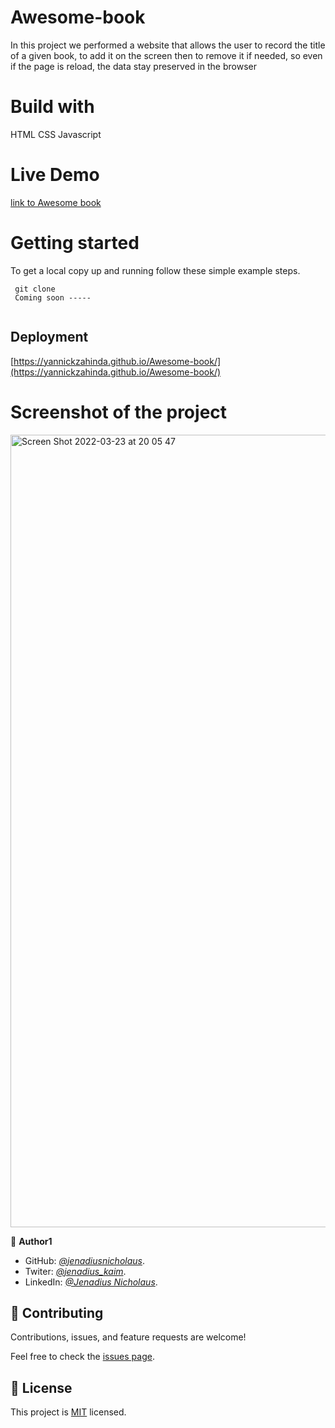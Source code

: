 # Awesome-book
In this project we performed a website that allows the user to record the title of a given book, to add it on the screen then to remove it if needed, so even if the page is reload, the data stay preserved in the browser

# Build with

HTML CSS Javascript

# Live Demo

[link to Awesome book]()


# Getting started

To get a local copy up and running follow these simple example steps.

```
 git clone 
 Coming soon -----
 

```

## Deployment 

[https://yannickzahinda.github.io/Awesome-book/](https://yannickzahinda.github.io/Awesome-book/)

# Screenshot of the project

<img width="1268" alt="Screen Shot 2022-03-23 at 20 05 47" src="https://user-images.githubusercontent.com/91213045/159766717-0a157ee1-f5fd-4cc6-99e4-8ea13889aea7.png">


👤 **Author1**

- GitHub: *[@jenadiusnicholaus](https://github.com/jenadiusnicholaus/)*.
- Twiter: *[@jenadius_kaim](https://twitter.com/jenadius_kaim)*.
- LinkedIn: *[@Jenadius Nicholaus](https://www.linkedin.com/in/jenadius-nicholaus-73126819b/)*.

## 🤝 Contributing

Contributions, issues, and feature requests are welcome!

Feel free to check the [issues page](../../issues/).

## 📝 License

This project is [MIT](./MIT.md) licensed.